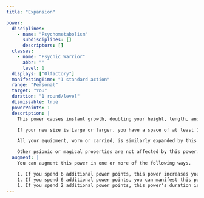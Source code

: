 ```yaml
---
title: "Expansion"

power:
  disciplines:
    - name: "Psychometabolism"
      subdisciplines: []
      descriptors: []
  classes:
    - name: "Psychic Warrior"
      abbr: ""
      level: 1
  displays: ["Olfactory"]
  manifestingTime: "1 standard action"
  range: "Personal"
  target: "You"
  duration: "1 round/level"
  dismissable: true
  powerPoints: 1
  description: |
    This power causes instant growth, doubling your height, length, and width and multiplying your weight by 8. This increase changes your size category to the next larger one. You gain a +2 size bonus to Strength, a -2 size penalty to Dexterity (to a minimum effective Dexterity score of 1), a -1 size penalty on attack rolls, and a -1 size penalty to Armor Class due to your increased size.

    If your new size is Large or larger, you have a space of at least 10 feet and a natural reach of at least 10 feet. This power doesn't change your speed. If insufficient room is available for the desired growth, you attain the maximum possible size and can make a Strength check (using your increased Strength score) to burst any enclosures in the process. If you fail, you are constrained without harm by the materials enclosing you-you cannot crush yourself to death by increasing your size.

    All your equipment, worn or carried, is similarly expanded by this power. Melee and projectile weapons deal more damage.

    Other psionic or magical properties are not affected by this power. Any affected item that leaves your possession (including a projectile or thrown weapon) instantly returns to its normal size. This means that thrown weapons deal their normal damage (projectiles deal damage based on the size of the weapon that fired them). Multiple effects that increase size do not stack, which means (among other things) that you can't use a second manifestation of this power to further expand yourself.
  augment: |
    You can augment this power in one or more of the following ways.

    1. If you spend 6 additional power points, this power increases your size by two size categories instead of one. You gain a +4 size bonus to Strength, a -4 size penalty to Dexterity (to a minimum effective Dexterity score of 1), a -2 size penalty on attack rolls, and a -2 size penalty to Armor Class due to your increased size.
    1. If you spend 6 additional power points, you can manifest this power as a swift action instead of a standard action.
    1. If you spend 2 additional power points, this power's duration is 10 minutes per level rather than 1 round per level.
---
```


